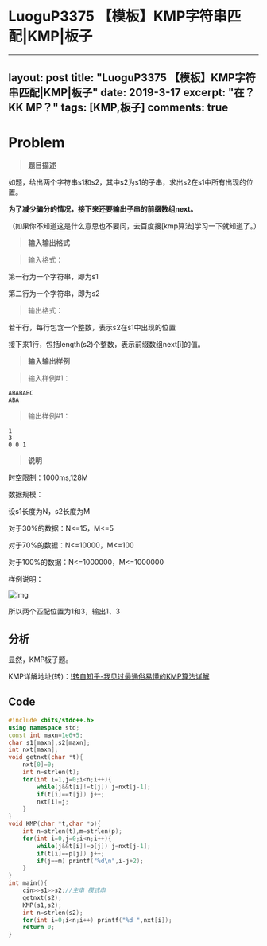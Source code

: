 # LuoguP3375 【模板】KMP字符串匹配|KMP|板子

---
layout: post
title: "LuoguP3375 【模板】KMP字符串匹配|KMP|板子"
date: 2019-3-17
excerpt: "在？<br>KK MP？"
tags: [KMP,板子]
comments: true
---

# Problem

> **题目描述**

如题，给出两个字符串s1和s2，其中s2为s1的子串，求出s2在s1中所有出现的位置。

**为了减少骗分的情况，接下来还要输出子串的前缀数组next。**

（如果你不知道这是什么意思也不要问，去百度搜[kmp算法]学习一下就知道了。）

> **输入输出格式**

> 输入格式：

第一行为一个字符串，即为s1

第二行为一个字符串，即为s2

>输出格式：

若干行，每行包含一个整数，表示s2在s1中出现的位置

接下来1行，包括length(s2)个整数，表示前缀数组next[i]的值。

>  **输入输出样例**

>  输入样例#1：

```
ABABABC
ABA
```

>  输出样例#1：

```
1
3
0 0 1 
```

> **说明**

时空限制：1000ms,128M

数据规模：

设s1长度为N，s2长度为M

对于30%的数据：N<=15，M<=5

对于70%的数据：N<=10000，M<=100

对于100%的数据：N<=1000000，M<=1000000

样例说明：

![img](https://cdn.luogu.org/upload/pic/2257.png) 

所以两个匹配位置为1和3，输出1、3

## 分析

显然，KMP板子题。

KMP详解地址(转)：[!转自知乎-我见过最通俗易懂的KMP算法详解]("https://blog.csdn.net/x__1998/article/details/79951598")

## Code

```cpp
#include <bits/stdc++.h>
using namespace std;
const int maxn=1e6+5;
char s1[maxn],s2[maxn];
int nxt[maxn];
void getnxt(char *t){
	nxt[0]=0;
	int n=strlen(t);
	for(int i=1,j=0;i<n;i++){
		while(j&&t[i]!=t[j]) j=nxt[j-1];
		if(t[i]==t[j]) j++;
		nxt[i]=j;
	}
}
void KMP(char *t,char *p){
	int n=strlen(t),m=strlen(p);
	for(int i=0,j=0;i<n;i++){
		while(j&&t[i]!=p[j]) j=nxt[j-1];
		if(t[i]==p[j]) j++;
		if(j==m) printf("%d\n",i-j+2);
	}
}
int main(){
	cin>>s1>>s2;//主串 模式串
	getnxt(s2);
	KMP(s1,s2);
	int n=strlen(s2);
	for(int i=0;i<n;i++) printf("%d ",nxt[i]);
	return 0;
}
```

